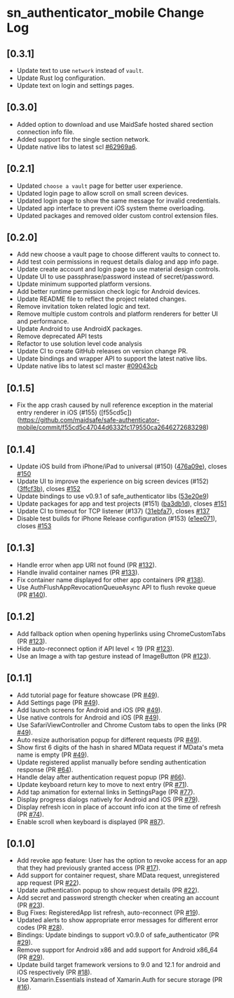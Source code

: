 # sn_authenticator_mobile Change Log

## [0.3.1]

* Update text to use `network` instead of `vault`.
* Update Rust log configuration.
* Update text on login and settings pages.

## [0.3.0]

* Added option to download and use MaidSafe hosted shared section connection info file.
* Added support for the single section network.
* Update native libs to latest scl [#62969a6](https://github.com/maidsafe/safe_client_libs/commit/62969a61bda71a688c51799a5238cdf78e199d93).

## [0.2.1]

* Updated `choose a vault` page for better user experience.
* Updated login page to allow scroll on small screen devices.
* Updated login page to show the same message for invalid credentials.
* Updated app interface to prevent iOS system theme overloading.
* Updated packages and removed older custom control extension files.

## [0.2.0]

* Add new choose a vault page to choose different vaults to connect to.
* Add test coin permissions in request details dialog and app info page.
* Update create account and login page to use material design controls.
* Update UI to use passphrase/password instead of secret/password.
* Update minimum supported platform versions.
* Add better runtime permission check logic for Android devices.
* Update README file to reflect the project related changes.
* Remove invitation token related logic and text.
* Remove multiple custom controls and platform renderers for better UI and performance.
* Update Android to use AndroidX packages.
* Remove deprecated API tests
* Refactor to use solution level code analysis
* Update CI to create GitHub releases on version change PR.
* Update bindings and wrapper API to support the latest native libs.
* Update native libs to latest scl master [#09043cb](https://github.com/maidsafe/safe_client_libs/commit/09043cbfd1911e73e70875cb7501e5a2b7b3a146)

## [0.1.5]

* Fix the app crash caused by null reference exception in the material entry renderer in iOS  (#155) ([f55cd5c])(https://github.com/maidsafe/safe-authenticator-mobile/commit/f55cd5c47044d6332fc179550ca2646272683298)

## [0.1.4]

* Update iOS build from iPhone/iPad to universal (#150) ([476a09e](https://github.com/maidsafe/safe-authenticator-mobile/commit/476a09e)), closes [#150](https://github.com/maidsafe/safe-authenticator-mobile/issues/150)
* Update UI to improve the experience on big screen devices  (#152) ([3ffcf3b](https://github.com/maidsafe/safe-authenticator-mobile/commit/3ffcf3b)), closes [#152](https://github.com/maidsafe/safe-authenticator-mobile/issues/152)
* Update bindings to use v0.9.1 of safe_authenticator libs ([53e20e9](https://github.com/maidsafe/safe-authenticator-mobile/commit/53e20e9))
* Update packages for app and test projects (#151) ([ba3db1d](https://github.com/maidsafe/safe-authenticator-mobile/commit/ba3db1d)), closes [#151](https://github.com/maidsafe/safe-authenticator-mobile/issues/151)
* Update CI to timeout for TCP listener (#137) ([31ebfa7](https://github.com/maidsafe/safe-authenticator-mobile/commit/31ebfa7)), closes [#137](https://github.com/maidsafe/safe-authenticator-mobile/issues/137)
* Disable test builds for iPhone Release configuration (#153) ([e1ee071](https://github.com/maidsafe/safe-authenticator-mobile/commit/e1ee071)), closes [#153](https://github.com/maidsafe/safe-authenticator-mobile/issues/153)

## [0.1.3]

* Handle error when app URI not found (PR [#132](https://github.com/maidsafe/safe-authenticator-mobile/pull/132)).
* Handle invalid container names (PR [#133](https://github.com/maidsafe/safe-authenticator-mobile/pull/133)).
* Fix container name displayed for other app containers (PR [#138](https://github.com/maidsafe/safe-authenticator-mobile/pull/138)).
* Use AuthFlushAppRevocationQueueAsync API to flush revoke queue (PR [#140](https://github.com/maidsafe/safe-authenticator-mobile/pull/140)).

## [0.1.2]

* Add fallback option when opening hyperlinks using ChromeCustomTabs (PR [#123](https://github.com/maidsafe/safe-authenticator-mobile/pull/123)).
* Hide auto-reconnect option if API level < 19 (PR [#123](https://github.com/maidsafe/safe-authenticator-mobile/pull/123)).
* Use an Image a with tap gesture instead of ImageButton (PR [#123](https://github.com/maidsafe/safe-authenticator-mobile/pull/123)).

## [0.1.1]

* Add tutorial page for feature showcase (PR [#49](https://github.com/maidsafe/safe-authenticator-mobile/pull/49)).
* Add Settings page (PR [#49](https://github.com/maidsafe/safe-authenticator-mobile/pull/49)).
* Add launch screens for Android and iOS (PR [#49](https://github.com/maidsafe/safe-authenticator-mobile/pull/49)).
* Use native controls for Android and iOS (PR [#49](https://github.com/maidsafe/safe-authenticator-mobile/pull/49)).
* Use SafariViewController and Chrome Custom tabs to open the links (PR [#49](https://github.com/maidsafe/safe-authenticator-mobile/pull/49)).
* Auto resize authorisation popup for different requests (PR [#49](https://github.com/maidsafe/safe-authenticator-mobile/pull/49)).
* Show first 6 digits of the hash in shared MData request if MData's meta name is empty (PR [#49](https://github.com/maidsafe/safe-authenticator-mobile/pull/49)).
* Update registered applist manually before sending authentication response (PR [#64](https://github.com/maidsafe/safe-authenticator-mobile/pull/64)).
* Handle delay after authentication request popup (PR [#66](https://github.com/maidsafe/safe-authenticator-mobile/pull/66)).
* Update keyboard return key to move to next entry (PR [#71](https://github.com/maidsafe/safe-authenticator-mobile/pull/71)).
* Add tap animation for external links in SettingsPage (PR [#77](https://github.com/maidsafe/safe-authenticator-mobile/pull/77)).
* Display progress dialogs natively for Android and iOS (PR [#79](https://github.com/maidsafe/safe-authenticator-mobile/pull/79)).
* Display refresh icon in place of account info icon at the time of refresh (PR [#74](https://github.com/maidsafe/safe-authenticator-mobile/pull/74)).
* Enable scroll when keyboard is displayed (PR [#87](https://github.com/maidsafe/safe-authenticator-mobile/pull/87)).

## [0.1.0]

* Add revoke app feature: User has the option to revoke access for an app that they had previously granted access (PR [#17](https://github.com/maidsafe/safe-authenticator-mobile/pull/17)).
* Add support for container request, share MData request, unregistered app request (PR [#22](https://github.com/maidsafe/safe-authenticator-mobile/pull/22)).
* Update authentication popup to show request details (PR [#22](https://github.com/maidsafe/safe-authenticator-mobile/pull/22)).
* Add secret and password strength checker when creating an account (PR [#23](https://github.com/maidsafe/safe-authenticator-mobile/pull/23)).
* Bug Fixes: RegisteredApp list refresh, auto-reconnect (PR [#19](https://github.com/maidsafe/safe-authenticator-mobile/pull/19)).
* Updated alerts to show appropriate error messages for different error codes (PR [#28](https://github.com/maidsafe/safe-authenticator-mobile/pull/28)).
* Bindings: Update bindings to support v0.9.0 of safe_authenticator (PR [#29](https://github.com/maidsafe/safe-authenticator-mobile/pull/29)).
* Remove support for Android x86 and add support for Android x86_64 (PR [#29](https://github.com/maidsafe/safe-authenticator-mobile/pull/29)).
* Update build target framework versions to 9.0 and 12.1 for android and iOS respectively (PR [#18](https://github.com/maidsafe/safe-authenticator-mobile/pull/18)).
* Use Xamarin.Essentials instead of Xamarin.Auth for secure storage (PR [#16](https://github.com/maidsafe/safe-authenticator-mobile/pull/16)).

